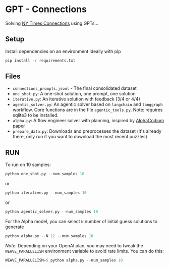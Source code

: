 # GPT - Connections

Solving [NY Times Connections](https://www.nytimes.com/games/connections) using GPTs...

## Setup
Install dependencies on an environment ideally with pip

```bash
pip install -r requirements.txt
```

## Files

- `connections_prompts.jsonl` - The final consolidated dataset
- `one_shot.py`: A one-shot solution, one prompt, one solution
- `iterative.py`: An iterative solution with feedback (3/4 or 4/4)
- `agentic_solver.py`: An agentic solver based on `langchain` and `langgraph` workflow.  Core functions are in the file `agentic_tools.py`.  Note: requires sqlite3 to be installed.
- `alpha.py`: A flow engineer solver with planning, inspired by [AlphaCodium paper](https://arxiv.org/pdf/2401.08500)
- `prepare_data.py`: Downloads and preprocesses the dataset (it's already there, only run if you want to download the most recent puzzles)

## RUN
To run on 10 samples:

```python
python one_shot.py --num_samples 10
```

or 

```python
python iterative.py --num_samples 10
```

or 

```python
python agentic_solver.py --num_samples 10
```


For the Alpha model, you can select `N` number of initial guess solutions to generate

```python
python alpha.py --N 12 --num_samples 10
```

*Note*: Depending on your OpenAI plan, you may need to tweak the `WEAVE_PARALLELISM` environment variable to avoid rate limits. 
You can do this:

```python
WEAVE_PARALLELISM=5 python alpha.py --num_samples 10
```
